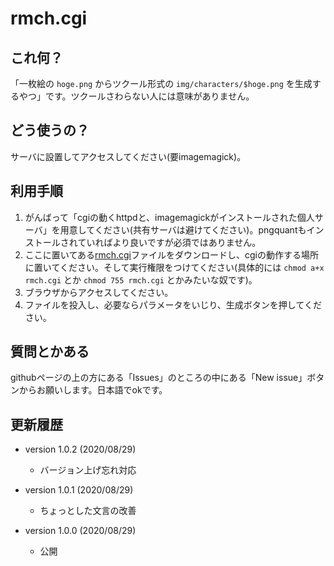 # rmch.cgi

## これ何？

「一枚絵の `hoge.png` からツクール形式の `img/characters/$hoge.png` を生成するやつ」です。ツクールさわらない人には意味がありません。


## どう使うの？

サーバに設置してアクセスしてください(要imagemagick)。


## 利用手順

1. がんばって「cgiの動くhttpdと、imagemagickがインストールされた個人サーバ」を用意してください(共有サーバは避けてください)。pngquantもインストールされていればより良いですが必須ではありません。
2. ここに置いてある[rmch.cgi](https://raw.githubusercontent.com/ayamada/rmch/master/rmch.cgi)ファイルをダウンロードし、cgiの動作する場所に置いてください。そして実行権限をつけてください(具体的には `chmod a+x rmch.cgi` とか `chmod 755 rmch.cgi` とかみたいな奴です)。
3. ブラウザからアクセスしてください。
4. ファイルを投入し、必要ならパラメータをいじり、生成ボタンを押してください。


## 質問とかある

githubページの上の方にある「Issues」のところの中にある「New issue」ボタンからお願いします。日本語でokです。


## 更新履歴

- version 1.0.2 (2020/08/29)
    - バージョン上げ忘れ対応

- version 1.0.1 (2020/08/29)
    - ちょっとした文言の改善

- version 1.0.0 (2020/08/29)
    - 公開

